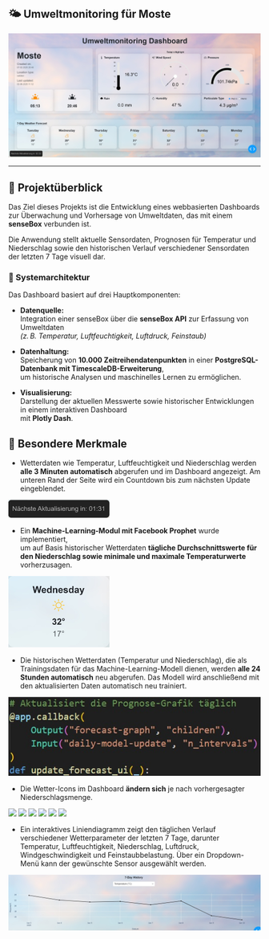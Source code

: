 ## 🌤️ Umweltmonitoring für Moste


![Dashboard Screenshot](./assets/dashboard.jpg)

---


## 📌 Projektüberblick

Das Ziel dieses Projekts ist die Entwicklung eines webbasierten Dashboards zur Überwachung und Vorhersage von Umweltdaten, das mit einem **senseBox** verbunden ist.

Die Anwendung stellt aktuelle Sensordaten, Prognosen für Temperatur und Niederschlag sowie den historischen Verlauf verschiedener Sensordaten der letzten 7 Tage visuell dar.


### 🧱 Systemarchitektur

Das Dashboard basiert auf drei Hauptkomponenten:

- **Datenquelle:**  
  Integration einer senseBox über die **senseBox API** zur Erfassung von Umweltdaten  
  *(z. B. Temperatur, Luftfeuchtigkeit, Luftdruck, Feinstaub)*

- **Datenhaltung:**  
  Speicherung von  **10.000 Zeitreihendatenpunkten** in einer **PostgreSQL-Datenbank mit TimescaleDB-Erweiterung**,  
  um historische Analysen und maschinelles Lernen zu ermöglichen.

- **Visualisierung:**  
  Darstellung der aktuellen Messwerte sowie historischer Entwicklungen in einem interaktiven Dashboard  
  mit **Plotly Dash**.



## 🧠 Besondere Merkmale


- Wetterdaten wie Temperatur, Luftfeuchtigkeit und Niederschlag werden **alle 3 Minuten automatisch** abgerufen und im Dashboard angezeigt. Am unteren Rand der Seite wird ein Countdown bis zum nächsten Update eingeblendet.

<img src="./assets/countdown.jpg" alt="countdown" width="40%"/>


- Ein **Machine-Learning-Modul mit Facebook Prophet** wurde implementiert,  
  um auf Basis historischer Wetterdaten **tägliche Durchschnittswerte für den Niederschlag sowie minimale und maximale Temperaturwerte** vorherzusagen.

<img src="./assets/prophet.jpg" alt="prophet" width="40%"/>


- Die historischen Wetterdaten (Temperatur und Niederschlag), die als Trainingsdaten für das Machine-Learning-Modell dienen, werden **alle 24 Stunden automatisch** neu abgerufen. Das Modell wird anschließend mit den aktualisierten Daten automatisch neu trainiert.

![update](./assets/modelupdate.jpg)


- Die Wetter-Icons im Dashboard **ändern sich** je nach vorhergesagter Niederschlagsmenge. 

<!-- < 0.2 mm -->
<img src="https://cdn.jsdelivr.net/npm/bootstrap-icons@1.10.5/icons/sun.svg" width="40" />

<!-- < 2 mm -->
<img src="https://cdn.jsdelivr.net/npm/bootstrap-icons@1.10.5/icons/cloud-sun.svg" width="40" />

<!-- < 5 mm -->
<img src="https://cdn.jsdelivr.net/npm/bootstrap-icons@1.10.5/icons/cloud-drizzle.svg" width="40" />

<!-- < 10 mm -->
<img src="https://cdn.jsdelivr.net/npm/bootstrap-icons@1.10.5/icons/cloud-rain.svg" width="40" />

<!-- < 20 mm -->
<img src="https://cdn.jsdelivr.net/npm/bootstrap-icons@1.10.5/icons/cloud-rain-heavy.svg" width="40" />

<!-- ≥ 20 mm -->
<img src="https://cdn.jsdelivr.net/npm/bootstrap-icons@1.10.5/icons/cloud-lightning-rain.svg" width="40" />



- Ein interaktives Liniendiagramm zeigt den täglichen Verlauf verschiedener Wetterparameter der letzten 7 Tage, darunter Temperatur, Luftfeuchtigkeit, Niederschlag, Luftdruck, Windgeschwindigkeit und Feinstaubbelastung.
Über ein Dropdown-Menü kann der gewünschte Sensor ausgewählt werden.

<img src="./assets/verlauf.jpg" />





